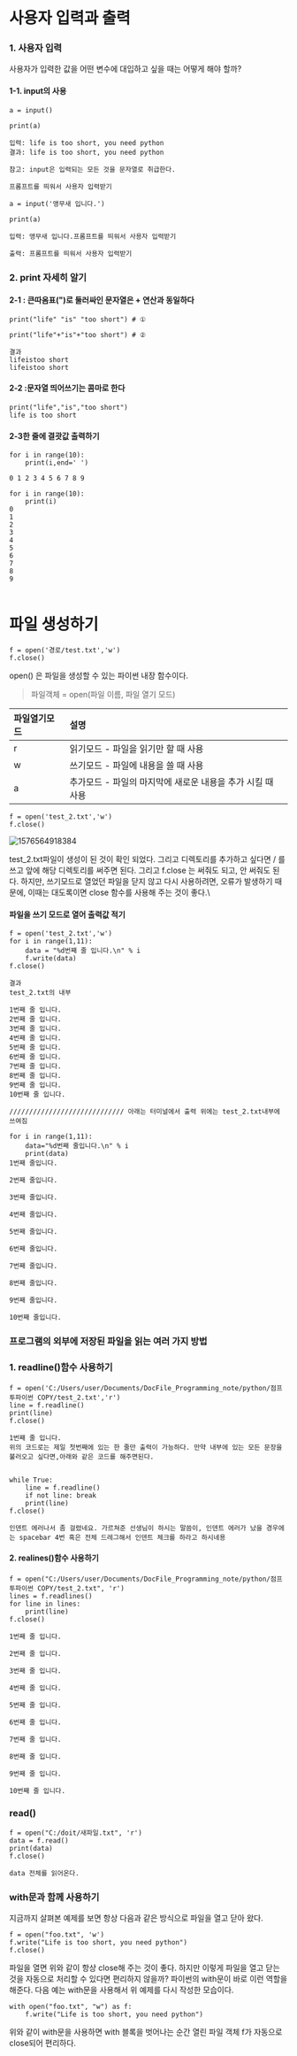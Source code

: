 # 사용자 입력과 출력



### 1. 사용자 입력

사용자가 입력한 값을 어떤 변수에 대입하고 싶을 때는 어떻게 해야 할까? 



####  1-1. input의 사용



```
a = input()

print(a)

입력: life is too short, you need python 
결과: life is too short, you need python 

참고: input은 입력되는 모든 것을 문자열로 취급한다.

프롬프트를 띄워서 사용자 입력받기

a = input('앵무새 입니다.')

print(a)

입력: 앵무새 입니다.프롬프트를 띄워서 사용자 입력받기

출력: 프롬프트를 띄워서 사용자 입력받기

```



### 2. print 자세히 알기



#### 2-1 : 큰따옴표(")로 둘러싸인 문자열은 + 연산과 동일하다

```
print("life" "is" "too short") # ①

print("life"+"is"+"too short") # ②

결과
lifeistoo short
lifeistoo short
```



#### 2-2 :문자열 띄어쓰기는 콤마로 한다

```
print("life","is","too short")
life is too short
```



#### 2-3한 줄에 결괏값 출력하기

```
for i in range(10):
    print(i,end=' ')

0 1 2 3 4 5 6 7 8 9

for i in range(10):
    print(i)
0
1
2
3
4
5
6
7
8
9  
    
```



# 파일 생성하기

```
f = open('경로/test.txt','w')
f.close()
```



open() 은 파일을 생성할 수 있는 파이썬 내장 함수이다. 

>  파일객체 = open(파일 이름, 파일 열기 모드)



| 파일열기모드 | 설명                                                       |
| :----------- | :--------------------------------------------------------- |
| r            | 읽기모드 - 파일을 읽기만 할 때 사용                        |
| w            | 쓰기모드 - 파일에 내용을 쓸 때 사용                        |
| a            | 추가모드 - 파일의 마지막에 새로운 내용을 추가 시킬 때 사용 |



```
f = open('test_2.txt','w')
f.close()
```



![1576564918384](assets/1576564918384.png)

test_2.txt파일이 생성이 된 것이 확인 되었다. 그리고 디렉토리를 추가하고 싶다면 / 를 쓰고 앞에 해당 디렉토리를 써주면 된다. 그리고 f.close 는 써줘도 되고, 안 써줘도 된다. 하지만, 쓰기모드로 열었던 파일을 닫지 않고 다시 사용하려면, 오류가 발생하기 때문에, 이때는 대도록이면 close 함수를 사용해 주는 것이 좋다.\



#### 파일을 쓰기 모드로 열어 출력값 적기

```
f = open('test_2.txt','w')
for i in range(1,11):
    data = "%d번째 줄 입니다.\n" % i
    f.write(data)
f.close()

결과
test_2.txt의 내부

1번째 줄 입니다.
2번째 줄 입니다.
3번째 줄 입니다.
4번째 줄 입니다.
5번째 줄 입니다.
6번째 줄 입니다.
7번째 줄 입니다.
8번째 줄 입니다.
9번째 줄 입니다.
10번째 줄 입니다.

///////////////////////////// 아래는 터미널에서 출력 위에는 test_2.txt내부에 쓰여짐

for i in range(1,11):
    data="%d번째 줄입니다.\n" % i
    print(data)
1번째 줄입니다.

2번째 줄입니다.

3번째 줄입니다.

4번째 줄입니다.

5번째 줄입니다.

6번째 줄입니다.

7번째 줄입니다.

8번째 줄입니다.

9번째 줄입니다.

10번째 줄입니다.
```



### 프로그램의 외부에 저장된 파일을 읽는 여러 가지 방법



### 1. readline()함수 사용하기



```
f = open('C:/Users/user/Documents/DocFile_Programming_note/python/점프투파이썬 COPY/test_2.txt','r')
line = f.readline()
print(line)
f.close()

1번째 줄 입니다.
위의 코드로는 제일 첫번째에 있는 한 줄만 출력이 가능하다. 만약 내부에 있는 모든 문장을 불러오고 싶다면,아래와 같은 코드를 해주면된다.


while True:
    line = f.readline()
    if not line: break
    print(line)
f.close()

인덴트 에러나서 좀 걸렸네요. 가르쳐준 선생님이 하시는 말씀이, 인덴트 에러가 났을 경우에는 spacebar 4번 혹은 전체 드레그해서 인덴트 체크를 하라고 하시네용
```



#### 2. realines()함수 사용하기

```
f = open("C:/Users/user/Documents/DocFile_Programming_note/python/점프투파이썬 COPY/test_2.txt", 'r')
lines = f.readlines()
for line in lines:
    print(line)
f.close()

1번째 줄 입니다.

2번째 줄 입니다.

3번째 줄 입니다.

4번째 줄 입니다.

5번째 줄 입니다.

6번째 줄 입니다.

7번째 줄 입니다.

8번째 줄 입니다.

9번째 줄 입니다.

10번째 줄 입니다.
```



### read() 

```
f = open("C:/doit/새파일.txt", 'r')
data = f.read()
print(data)
f.close()

data 전체를 읽어온다.
```





### with문과 함께 사용하기

지금까지 살펴본 예제를 보면 항상 다음과 같은 방식으로 파일을 열고 닫아 왔다.

```
f = open("foo.txt", 'w')
f.write("Life is too short, you need python")
f.close()
```

파일을 열면 위와 같이 항상 close해 주는 것이 좋다. 하지만 이렇게 파일을 열고 닫는 것을 자동으로 처리할 수 있다면 편리하지 않을까? 파이썬의 with문이 바로 이런 역할을 해준다. 다음 예는 with문을 사용해서 위 예제를 다시 작성한 모습이다.

```
with open("foo.txt", "w") as f:
    f.write("Life is too short, you need python")
```

위와 같이 with문을 사용하면 with 블록을 벗어나는 순간 열린 파일 객체 f가 자동으로 close되어 편리하다.









